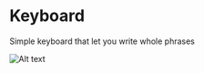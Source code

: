 Keyboard
========

Simple keyboard that let you write whole phrases

![Alt text](http://i.imgur.com/UnavjP5.png?1 "Keyboard")
